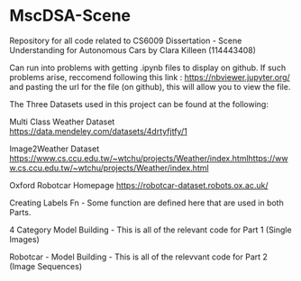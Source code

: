 # MscDSA-Scene
Repository for all code related to CS6009 Dissertation - Scene Understanding for Autonomous Cars by Clara Killeen (114443408)

Can run into problems with getting .ipynb files to display on github. If such problems arise, reccomend following this link : https://nbviewer.jupyter.org/ and pasting the url for the file (on github), this will allow you to view the file. 

The Three Datasets used in this project can be found at the following: 

Multi Class Weather Dataset https://data.mendeley.com/datasets/4drtyfjtfy/1

Image2Weather Dataset https://www.cs.ccu.edu.tw/~wtchu/projects/Weather/index.htmlhttps://www.cs.ccu.edu.tw/~wtchu/projects/Weather/index.html

Oxford Robotcar Homepage https://robotcar-dataset.robots.ox.ac.uk/


Creating Labels Fn - Some function are defined here that are used in both Parts. 

4 Category Model Building - This is all of the relevant code for Part 1 (Single Images) 

Robotcar - Model Building - This is all of the relevvant code for Part 2 (Image Sequences)




